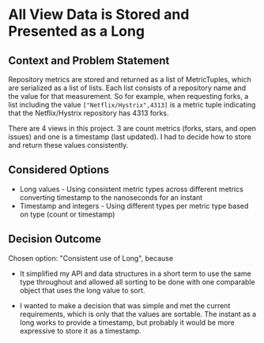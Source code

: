 # All View Data is Stored and Presented as a Long

## Context and Problem Statement
Repository metrics are stored and returned as a list of MetricTuples, which are serialized as a list of lists. Each
list consists of a repository name and the value for that measurement. So for example, when requesting forks, a list including 
the value `["Netflix/Hystrix",4313]` is a metric tuple indicating that the Netflix/Hystrix repository has 4313 forks.

There are 4 views in this project. 3 are count metrics (forks, stars, and open issues) and one is a timestamp (last updated).
I had to decide how to store and return these values consistently.

## Considered Options

* Long values - Using consistent metric types across different metrics converting timestamp to the nanoseconds for an instant
* Timestamp and integers - Using different types per metric type based on type (count or timestamp)


## Decision Outcome

Chosen option: "Consistent use of Long", because

* It simplified my API and data structures in a short term to use the same type throughout and allowed all sorting to be
done with one comparable object that uses the long value to sort.

* I wanted to make a decision that was simple and met the current requirements, which is only that the values are sortable.
The instant as a long works to provide a timestamp, but probably it would be more expressive to store it as a timestamp.